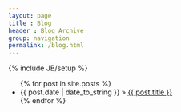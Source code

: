 ```yaml
---
layout: page
title : Blog
header : Blog Archive
group: navigation
permalink: /blog.html
---
```

{% include JB/setup %}

<ul class="posts">
      {% for post in site.posts %}
          <li><span>{{ post.date | date_to_string }}</span> &raquo; <a href="{{ BASE_PATH }}{{ post.url }}">{{ post.title }}</a></li>
      {% endfor %}
</ul>

